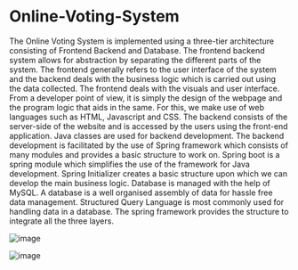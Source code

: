 # Online-Voting-System
The Online Voting System is implemented using a three-tier architecture consisting of 
Frontend Backend and Database. The frontend backend system allows for abstraction by 
separating the different parts of the system. The frontend generally refers to the user 
interface of the system and the backend deals with the business logic which is carried out 
using the data collected. The frontend deals with the visuals and user interface. From a 
developer point of view, it is simply the design of the webpage and the program logic that 
aids in the same. For this, we make use of web languages such as HTML, Javascript and 
CSS. The backend consists of the server-side of the website and is accessed by the users 
using the front-end application. Java classes are used for backend development. The 
backend development is facilitated by the use of Spring framework which consists of many 
modules and provides a basic structure to work on. Spring boot is a spring module which 
simplifies the use of the framework for Java development. Spring Initializer creates a basic 
structure upon which we can develop the main business logic. Database is managed with 
the help of MySQL. A database is a well organised assembly of data for hassle free data 
management. Structured Query Language is most commonly used for handling data in a 
database. The spring framework provides the structure to integrate all the three layers. 


![image](https://user-images.githubusercontent.com/69581719/206269691-cf213d56-3510-4b9b-ae8d-e211340b4e91.png)

![image](https://user-images.githubusercontent.com/69581719/206269856-779ec4c6-2047-43eb-b6ee-6f28e85e5185.png)

